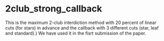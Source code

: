 # 2club_strong_callback
This is  the maximum 2-club interdiction method with 20 percent of linear cuts (for stars) in advance and the callback with 3 different cuts (star, leaf and standard).) We have used it in the fisrt submission of the paper.
